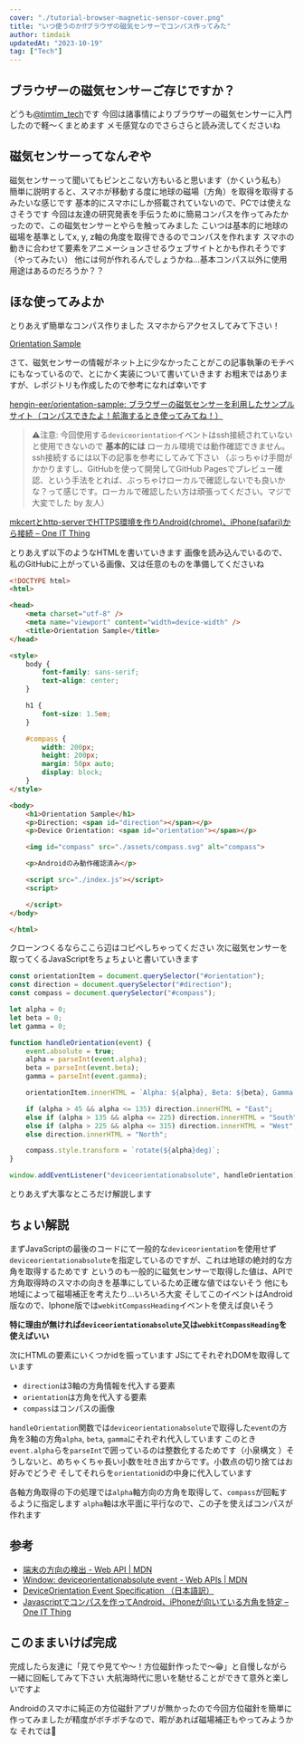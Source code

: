 ```yaml
---
cover: "./tutorial-browser-magnetic-sensor-cover.png"
title: "いつ使うのか⁉ブラウザの磁気センサーでコンパス作ってみた"
author: timdaik
updatedAt: "2023-10-19"
tag: ["Tech"]
---
```

## ブラウザーの磁気センサーご存じですか？
どうも[@timtim_tech](https://x.com/timtim_tech)です
今回は諸事情によりブラウザーの磁気センサーに入門したので軽～くまとめます
メモ感覚なのでさらさらと読み流してくださいね
## 磁気センサーってなんぞや
磁気センサーって聞いてもピンとこない方もいると思います（かくいう私も）
簡単に説明すると、スマホが移動する度に地球の磁場（方角）を取得を取得するみたいな感じです
基本的にスマホにしか搭載されていないので、PCでは使えなさそうです
今回は友達の研究発表を手伝うために簡易コンパスを作ってみたかったので、この磁気センサーとやらを触ってみました
こいつは基本的に地球の磁場を基準としてx, y, z軸の角度を取得できるのでコンパスを作れます
スマホの動きに合わせて要素をアニメーションさせるウェブサイトとかも作れそうです（やってみたい）
他には何が作れるんでしょうかね...基本コンパス以外に使用用途はあるのだろうか？？
## ほな使ってみよか
とりあえず簡単なコンパス作りました スマホからアクセスしてみて下さい！

[Orientation Sample](https://hengin-eer.github.io/orientation-sample/)

さて、磁気センサーの情報がネット上に少なかったことがこの記事執筆のモチベにもなっているので、とにかく実装について書いていきます
お粗末ではありますが、レポジトリも作成したので参考になれば幸いです

[hengin\-eer/orientation\-sample: ブラウザーの磁気センサーを利用したサンプルサイト（コンパスできたよ！航海するとき使ってみてね！）](https://github.com/hengin-eer/orientation-sample)

> ⚠️注意: 今回使用する`deviceorientation`イベントはssh接続されていないと使用できないので __基本的には__ ローカル環境では動作確認できません。ssh接続するには以下の記事を参考にしてみて下さい
（ぶっちゃけ手間がかかりますし、GitHubを使って開発してGitHub Pagesでプレビュー確認、という手法をとれば、ぶっちゃけローカルで確認しないでも良いかな？って感じです。ローカルで確認したい方は頑張ってください。マジで大変でした by 友人）

[mkcertとhttp\-serverでHTTPS環境を作りAndroid\(chrome\)、iPhone\(safari\)から接続 – One IT Thing](https://one-it-thing.com/6514/)

とりあえず以下のようなHTMLを書いていきます
画像を読み込んでいるので、私のGitHubに上がっている画像、又は任意のものを準備してくださいね

```html
<!DOCTYPE html>
<html>

<head>
    <meta charset="utf-8" />
    <meta name="viewport" content="width=device-width" />
    <title>Orientation Sample</title>
</head>

<style>
    body {
        font-family: sans-serif;
        text-align: center;
    }

    h1 {
        font-size: 1.5em;
    }

    #compass {
        width: 200px;
        height: 200px;
        margin: 50px auto;
        display: block;
    }
</style>

<body>
    <h1>Orientation Sample</h1>
    <p>Direction: <span id="direction"></span></p>
    <p>Device Orientation: <span id="orientation"></span></p>

    <img id="compass" src="./assets/compass.svg" alt="compass">

    <p>Androidのみ動作確認済み</p>

    <script src="./index.js"></script>
    <script>

    </script>
</body>

</html>
```

クローンつくるならここら辺はコピペしちゃってください
次に磁気センサーを取ってくるJavaScriptをちょちょいと書いていきます

```javascript
const orientationItem = document.querySelector("#orientation");
const direction = document.querySelector("#direction");
const compass = document.querySelector("#compass");

let alpha = 0;
let beta = 0;
let gamma = 0;

function handleOrientation(event) {
    event.absolute = true;
    alpha = parseInt(event.alpha);
    beta = parseInt(event.beta);
    gamma = parseInt(event.gamma);

    orientationItem.innerHTML = `Alpha: ${alpha}, Beta: ${beta}, Gamma: ${gamma}`;

    if (alpha > 45 && alpha <= 135) direction.innerHTML = "East";
    else if (alpha > 135 && alpha <= 225) direction.innerHTML = "South";
    else if (alpha > 225 && alpha <= 315) direction.innerHTML = "West";
    else direction.innerHTML = "North";

    compass.style.transform = `rotate(${alpha}deg)`;
}

window.addEventListener("deviceorientationabsolute", handleOrientation);
```

とりあえず大事なところだけ解説します
## ちょい解説
まずJavaScriptの最後のコードにて一般的な`deviceorientation`を使用せず`deviceorientationabsolute`を指定しているのですが、これは地球の絶対的な方角を取得するためです
というのも一般的に磁気センサーで取得した値は、APIで方角取得時のスマホの向きを基準にしているため正確な値ではないそう
他にも地域によって磁場補正を考えたり...いろいろ大変
そしてこのイベントはAndroid版なので、Iphone版では`webkitCompassHeading`イベントを使えば良いそう

__特に理由が無ければ`deviceorientationabsolute`又は`webkitCompassHeading`を使えばいい__

次にHTMLの要素にいくつかidを振っています
JSにてそれぞれDOMを取得しています
- `direction`は3軸の方角情報を代入する要素
- `orientation`は方角を代入する要素
- `compass`はコンパスの画像

`handleOrientation`関数では`deviceorientationabsolute`で取得した`event`の方角を3軸の方角`alpha`, `beta`, `gamma`にそれぞれ代入しています
このとき`event.alpha`らを`parseInt`で囲っているのは整数化するためです（小泉構文
）そうしないと、めちゃくちゃ長い小数を吐き出すからです。小数点の切り捨てはお好みでどうぞ
そしてそれらを`orientation`idの中身に代入しています

各軸方角取得の下の処理では`alpha`軸方向の方角を取得して、`compass`が回転するように指定します
`alpha`軸は水平面に平行なので、この子を使えばコンパスが作れます
## 参考
- [端末の方向の検出 \- Web API \| MDN](https://developer.mozilla.org/ja/docs/Web/API/Device_orientation_events/Detecting_device_orientation)
- [Window: deviceorientationabsolute event \- Web APIs \| MDN](https://developer.mozilla.org/en-US/docs/Web/API/Window/deviceorientationabsolute_event)
- [DeviceOrientation Event Specification （日本語訳）](https://triple-underscore.github.io/deviceorientation-ja.html)
- [Javascriptでコンパスを作ってAndroid、iPhoneが向いている方角を特定 – One IT Thing](https://one-it-thing.com/6555/)
## このままいけば完成
完成したら友達に「見てや見てや～！方位磁針作ったで～😁」と自慢しながら一緒に回転してみて下さい
大航海時代に思いを馳せることができて意外と楽しいですよ

Androidのスマホに純正の方位磁針アプリが無かったので今回方位磁針を簡単に作ってみましたが精度がボチボチなので、暇があれば磁場補正もやってみようかな
それでは👋
